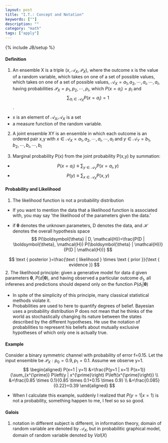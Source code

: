 ```yaml
---
layout: post
title: "I.T.: Concept and Notation"
keywords: [""]
description: ""
category: "math"
tags: ["apply"]
---
```

{% include JB/setup %}

#### Definition
1. An ensemble X is a triple $(x,\mathcal{A}_X,\mathcal{P}_X)$, where the outcome x
is the value of a random variable, which takes on one of a set of possible
values, which takes on one of a set of possible values,
$\mathcal{A}_X=a_1,a_2,\cdots,a_i,\cdots,a_I$, having probabilities
$\mathcal{P}_X=p_1,p_2,\cdots,p_I$, which $P(x=a_i)=p_i$ and
$$
\sum_{a_{i} \in \mathcal{A}_{X}} P\left(x=a_{i}\right)=1
$$.
- x is an element of $\mathcal{A}_X$,$\mathcal{A}_X$ is a set
- a measure function of the random variable.

2. A joint ensemble XY is an ensemble in which each outcome is an ordered
   pair x,y with $x \in \mathcal{A}_X=a_1,a_2,\cdots,a_i,\cdots,a_I$ and $y \in \mathcal{A}_Y=b_1,b_2,\cdots,b_i,\cdots,b_I$

3. Marginal probability P(x) from the joint probability P(x,y) by summation:
- $$
P\left(x=a_{i}\right) \equiv \sum_{y \in \mathcal{A}_{Y}} P\left(x=a_{i},
y\right)
$$
- $$
P(y) \equiv \sum_{x \in \mathcal{A}_{X}} P(x, y)
$$

#### Probability and Likelihood
1. The likelihood function is not a probability distribution
- If you want to mention the data that a likelihood function is associated with,
  you may say 'the likelihood of the parameters given the data.'

- if $\boldsymbol{\theta}$ denotes the unknown parameters, D denotes the data,
  and $\mathcal{H}$ denotes the overall hypothesis space
$$
P(\boldsymbol{\theta} | D, \mathcal{H})=\frac{P(D | \boldsymbol{\theta},
\mathcal{H}) P(\boldsymbol{\theta} | \mathcal{H})}{P(D | \mathcal{H})}
$$

$$
\text { posterior }=\frac{\text { likelihood } \times \text { prior }}{\text {
    evidence }}
    $$
2. The likelihood principle: given a generative model for data d given
   parameters $\boldsymbol{\theta}$, $P(d|\boldsymbol{\theta})$, and having
   observed a particular outcome $d_1$, all inferenes and predictions should
   depend only on the function  $P(d_1|\boldsymbol{\theta})$
- In spite of the simplicity of this principle, many classical statistical
  methods violate it.
- Probabilities are used to here to quantify degrees of belief. Bayesian uses a
  probability distribution P does not mean that he thinks of the world as
  stochastically changing its nature between the states described by the
  different hypotheses. He use the notation of probabilities to represent his
  beliefs about mutually exclusive hypotheses of which only one is actually
  true.

#### Example
Consider a binary symmetric channel with probability of error f=0.15. Let the
input ensemble be $\mathcal{P}_X: {p_0 =0.9,p_1=0.1}$. Assume we observe y=1.
<br />
$$
\begin{aligned} P(x=1 | y=1) &=\frac{P(y=1 | x=1) P(x=1)}{\sum_{x^{\prime}}
P\left(y | x^{\prime}\right) P\left(x^{\prime}\right)} \\ &=\frac{0.85 \times
0.1}{0.85 \times 0.1+0.15 \times 0.9} \\ &=\frac{0.085}{0.22}=0.39 \end{aligned}
$$

- When I calculate this example, suddenly I realized that $P(y=1|x=1)$ is not a
  probability, something happen to me, I feel so so so good.

#### Galois
1. notation in different subject is different, in information theory, domain of
   random variable are denoted by $\mathcal{A}_X$, but in probabilitic graphical
   model, domain of random variable denoted by $Val(X)$





